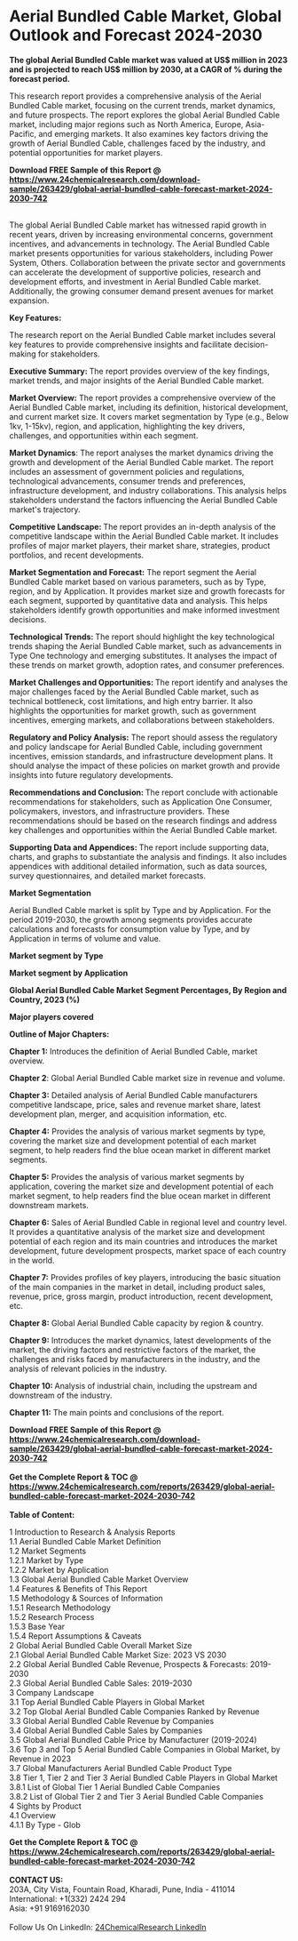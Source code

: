 <h1>Aerial Bundled Cable Market, Global Outlook and Forecast 2024-2030</h1><p><strong>The global Aerial Bundled Cable market was valued at US$ million in 2023 and is projected to reach US$ million by 2030, at a CAGR of % during the forecast period.</strong></p><p>
</p><p>This research report provides a comprehensive analysis of the Aerial Bundled Cable market, focusing on the current trends, market dynamics, and future prospects. The report explores the global Aerial Bundled Cable market, including major regions such as North America, Europe, Asia-Pacific, and emerging markets. It also examines key factors driving the growth of Aerial Bundled Cable, challenges faced by the industry, and potential opportunities for market players.</p><div><b>Download FREE Sample of this Report @ 
            <a href="https://www.24chemicalresearch.com/download-sample/263429/global-aerial-bundled-cable-forecast-market-2024-2030-742">
            https://www.24chemicalresearch.com/download-sample/263429/global-aerial-bundled-cable-forecast-market-2024-2030-742</a></b></div><br><p>
The global Aerial Bundled Cable market has witnessed rapid growth in recent years, driven by increasing environmental concerns, government incentives, and advancements in technology. The Aerial Bundled Cable market presents opportunities for various stakeholders, including Power System, Others. Collaboration between the private sector and governments can accelerate the development of supportive policies, research and development efforts, and investment in Aerial Bundled Cable market. Additionally, the growing consumer demand present avenues for market expansion.</p><p>
</p><p>
<strong>Key Features:</strong></p><p>
The research report on the Aerial Bundled Cable market includes several key features to provide comprehensive insights and facilitate decision-making for stakeholders.</p><p>
<strong>Executive Summary: </strong>The report provides overview of the key findings, market trends, and major insights of the Aerial Bundled Cable market.</p><p>
<strong>Market Overview:</strong> The report provides a comprehensive overview of the Aerial Bundled Cable market, including its definition, historical development, and current market size. It covers market segmentation by Type (e.g., Below 1kv, 1-15kv), region, and application, highlighting the key drivers, challenges, and opportunities within each segment.</p><p>
<strong>Market Dynamics</strong>: The report analyses the market dynamics driving the growth and development of the Aerial Bundled Cable market. The report includes an assessment of government policies and regulations, technological advancements, consumer trends and preferences, infrastructure development, and industry collaborations. This analysis helps stakeholders understand the factors influencing the Aerial Bundled Cable market's trajectory.</p><p>
<strong>Competitive Landscape: </strong>The report provides an in-depth analysis of the competitive landscape within the Aerial Bundled Cable market. It includes profiles of major market players, their market share, strategies, product portfolios, and recent developments.</p><p>
<strong>Market Segmentation and Forecast:</strong> The report segment the Aerial Bundled Cable market based on various parameters, such as by Type, region, and by Application. It provides market size and growth forecasts for each segment, supported by quantitative data and analysis. This helps stakeholders identify growth opportunities and make informed investment decisions.</p><p>
<strong>Technological Trends: </strong>The report should highlight the key technological trends shaping the Aerial Bundled Cable market, such as advancements in Type One technology and emerging substitutes. It analyses the impact of these trends on market growth, adoption rates, and consumer preferences.</p><p>
<strong>Market Challenges and Opportunities: </strong>The report identify and analyses the major challenges faced by the Aerial Bundled Cable market, such as technical bottleneck, cost limitations, and high entry barrier. It also highlights the opportunities for market growth, such as government incentives, emerging markets, and collaborations between stakeholders.</p><p>
<strong>Regulatory and Policy Analysis:</strong> The report should assess the regulatory and policy landscape for Aerial Bundled Cable, including government incentives, emission standards, and infrastructure development plans. It should analyse the impact of these policies on market growth and provide insights into future regulatory developments.</p><p>
<strong>Recommendations and Conclusion: </strong>The report conclude with actionable recommendations for stakeholders, such as Application One Consumer, policymakers, investors, and infrastructure providers. These recommendations should be based on the research findings and address key challenges and opportunities within the Aerial Bundled Cable market.</p><p>
<strong>Supporting Data and Appendices: </strong>The report include supporting data, charts, and graphs to substantiate the analysis and findings. It also includes appendices with additional detailed information, such as data sources, survey questionnaires, and detailed market forecasts.</p><p>
<strong>Market Segmentation</strong></p><p>
Aerial Bundled Cable market is split by Type and by Application. For the period 2019-2030, the growth among segments provides accurate calculations and forecasts for consumption value by Type, and by Application in terms of volume and value.</p><p>
<strong>Market segment by Type</strong></p><p>
</p><p>
</p><p><strong>Market segment by Application</strong></p><p>
</p><p>
</p><p><strong>Global Aerial Bundled Cable Market Segment Percentages, By Region and Country, 2023 (%)</strong></p><p>
</p><p>
</p><p><strong>Major players covered</strong></p><p>
</p><p>
</p><p><strong>Outline of Major Chapters:</strong></p><p>
<strong>Chapter 1:</strong> Introduces the definition of Aerial Bundled Cable, market overview.</p><p>
<strong>Chapter 2</strong>: Global Aerial Bundled Cable market size in revenue and volume.</p><p>
<strong>Chapter 3:</strong> Detailed analysis of Aerial Bundled Cable manufacturers competitive landscape, price, sales and revenue market share, latest development plan, merger, and acquisition information, etc.</p><p>
<strong>Chapter 4:</strong> Provides the analysis of various market segments by type, covering the market size and development potential of each market segment, to help readers find the blue ocean market in different market segments.</p><p>
<strong>Chapter 5:</strong> Provides the analysis of various market segments by application, covering the market size and development potential of each market segment, to help readers find the blue ocean market in different downstream markets.</p><p>
<strong>Chapter 6:</strong> Sales of Aerial Bundled Cable in regional level and country level. It provides a quantitative analysis of the market size and development potential of each region and its main countries and introduces the market development, future development prospects, market space of each country in the world.</p><p>
<strong>Chapter 7:</strong> Provides profiles of key players, introducing the basic situation of the main companies in the market in detail, including product sales, revenue, price, gross margin, product introduction, recent development, etc.</p><p>
<strong>Chapter 8:</strong> Global Aerial Bundled Cable capacity by region &amp; country.</p><p>
<strong>Chapter 9:</strong> Introduces the market dynamics, latest developments of the market, the driving factors and restrictive factors of the market, the challenges and risks faced by manufacturers in the industry, and the analysis of relevant policies in the industry.</p><p>
<strong>Chapter 10: </strong>Analysis of industrial chain, including the upstream and downstream of the industry.</p><p>
<strong>Chapter 11:</strong> The main points and conclusions of the report.</p><div><b>Download FREE Sample of this Report @ 
            <a href="https://www.24chemicalresearch.com/download-sample/263429/global-aerial-bundled-cable-forecast-market-2024-2030-742">
            https://www.24chemicalresearch.com/download-sample/263429/global-aerial-bundled-cable-forecast-market-2024-2030-742</a></b></div><br><div><b>Get the Complete Report & TOC @ 
            <a href="https://www.24chemicalresearch.com/reports/263429/global-aerial-bundled-cable-forecast-market-2024-2030-742">
            https://www.24chemicalresearch.com/reports/263429/global-aerial-bundled-cable-forecast-market-2024-2030-742</a></b></div><br>
            <b>Table of Content:</b><p>1 Introduction to Research & Analysis Reports<br />
    1.1 Aerial Bundled Cable Market Definition<br />
    1.2 Market Segments<br />
        1.2.1 Market by Type<br />
        1.2.2 Market by Application<br />
    1.3 Global Aerial Bundled Cable Market Overview<br />
    1.4 Features & Benefits of This Report<br />
    1.5 Methodology & Sources of Information<br />
        1.5.1 Research Methodology<br />
        1.5.2 Research Process<br />
        1.5.3 Base Year<br />
        1.5.4 Report Assumptions & Caveats<br />
2 Global Aerial Bundled Cable Overall Market Size<br />
    2.1 Global Aerial Bundled Cable Market Size: 2023 VS 2030<br />
    2.2 Global Aerial Bundled Cable Revenue, Prospects & Forecasts: 2019-2030<br />
    2.3 Global Aerial Bundled Cable Sales: 2019-2030<br />
3 Company Landscape<br />
    3.1 Top Aerial Bundled Cable Players in Global Market<br />
    3.2 Top Global Aerial Bundled Cable Companies Ranked by Revenue<br />
    3.3 Global Aerial Bundled Cable Revenue by Companies<br />
    3.4 Global Aerial Bundled Cable Sales by Companies<br />
    3.5 Global Aerial Bundled Cable Price by Manufacturer (2019-2024)<br />
    3.6 Top 3 and Top 5 Aerial Bundled Cable Companies in Global Market, by Revenue in 2023<br />
    3.7 Global Manufacturers Aerial Bundled Cable Product Type<br />
    3.8 Tier 1, Tier 2 and Tier 3 Aerial Bundled Cable Players in Global Market<br />
        3.8.1 List of Global Tier 1 Aerial Bundled Cable Companies<br />
        3.8.2 List of Global Tier 2 and Tier 3 Aerial Bundled Cable Companies<br />
4 Sights by Product<br />
    4.1 Overview<br />
        4.1.1 By Type - Glob</p><div><b>Get the Complete Report & TOC @ 
            <a href="https://www.24chemicalresearch.com/reports/263429/global-aerial-bundled-cable-forecast-market-2024-2030-742">
            https://www.24chemicalresearch.com/reports/263429/global-aerial-bundled-cable-forecast-market-2024-2030-742</a></b></div><br><b>CONTACT US:</b><br>
            203A, City Vista, Fountain Road, Kharadi, Pune, India - 411014<br>
            International: +1(332) 2424 294<br>
            Asia: +91 9169162030 <br><br>
            Follow Us On LinkedIn: <a href="https://www.linkedin.com/company/24chemicalresearch/">24ChemicalResearch LinkedIn</a>